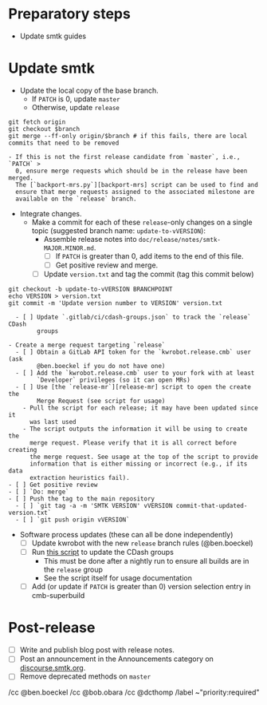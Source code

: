 <!--
This template is for tracking a release of smtk. Please replace the
following strings with the associated values:

  - `VERSION`: e.g. yy.mm.n
  - `MAJOR`: e.g. yy is the year
  - `MINOR`: e.g. mm is the month
  - `PATCH`: e.g. the release sequence number (start at 0)
  - `BRANCHPOINT`: The commit where the release should be started

Please remove this comment.
-->

# Preparatory steps

  - Update smtk guides

# Update smtk

  - Update the local copy of the base branch.
    - If `PATCH` is 0, update `master`
    - Otherwise, update `release`
```
git fetch origin
git checkout $branch
git merge --ff-only origin/$branch # if this fails, there are local commits that need to be removed
```
    - If this is not the first release candidate from `master`, i.e., `PATCH` >
      0, ensure merge requests which should be in the release have been merged.
      The [`backport-mrs.py`][backport-mrs] script can be used to find and
      ensure that merge requests assigned to the associated milestone are
      available on the `release` branch.

  - Integrate changes.
    - Make a commit for each of these `release`-only changes on a single topic
      (suggested branch name: `update-to-vVERSION`):
      - Assemble release notes into `doc/release/notes/smtk-MAJOR.MINOR.md`.
        - [ ] If `PATCH` is greater than 0, add items to the end of this file.
        - [ ] Get positive review and merge.
      - [ ] Update `version.txt` and tag the commit (tag this commit below)
```
git checkout -b update-to-vVERSION BRANCHPOINT
echo VERSION > version.txt
git commit -m 'Update version number to VERSION' version.txt
```
      - [ ] Update `.gitlab/ci/cdash-groups.json` to track the `release` CDash
            groups

    - Create a merge request targeting `release`
      - [ ] Obtain a GitLab API token for the `kwrobot.release.cmb` user (ask
            @ben.boeckel if you do not have one)
      - [ ] Add the `kwrobot.release.cmb` user to your fork with at least
            `Developer` privileges (so it can open MRs)
      - [ ] Use [the `release-mr`][release-mr] script to open the create the
            Merge Request (see script for usage)
        - Pull the script for each release; it may have been updated since it
          was last used
        - The script outputs the information it will be using to create the
          merge request. Please verify that it is all correct before creating
          the merge request. See usage at the top of the script to provide
          information that is either missing or incorrect (e.g., if its data
          extraction heuristics fail).
    - [ ] Get positive review
    - [ ] `Do: merge`
    - [ ] Push the tag to the main repository
      - [ ] `git tag -a -m 'SMTK VERSION' vVERSION commit-that-updated-version.txt`
      - [ ] `git push origin vVERSION`

  - Software process updates (these can all be done independently)
    - [ ] Update kwrobot with the new `release` branch rules (@ben.boeckel)
    - [ ] Run [this script][cdash-update-groups] to update the CDash groups
      - This must be done after a nightly run to ensure all builds are in the
        `release` group
      - See the script itself for usage documentation
    - [ ] Add (or update if `PATCH` is greater than 0) version selection entry
          in cmb-superbuild

[backport-mrs]: https://gitlab.kitware.com/utils/release-utils/-/blob/master/backport-mrs.py
[release-mr]: https://gitlab.kitware.com/utils/release-utils/-/blob/master/release-mr.py
[cdash-update-groups]: https://gitlab.kitware.com/utils/cdash-utils/-/blob/master/cdash-update-groups.py

# Post-release

  - [ ] Write and publish blog post with release notes.
  - [ ] Post an announcement in the Announcements category on
        [discourse.smtk.org](https://discourse.kitware.com/c/smtk/).
  - [ ] Remove deprecated methods on `master`

/cc @ben.boeckel
/cc @bob.obara
/cc @dcthomp
/label ~"priority:required"
